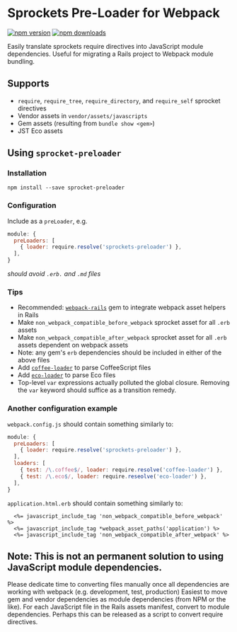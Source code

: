 # Sprockets Pre-Loader for Webpack

[![npm version](https://img.shields.io/npm/v/sprockets-preloader.svg?style=flat-square)](https://www.npmjs.com/package/sprockets-preloader)
[![npm downloads](https://img.shields.io/npm/dm/sprockets-preloader.svg?style=flat-square)](https://www.npmjs.com/package/sprockets-preloader)

Easily translate sprockets require directives into JavaScript module dependencies.
Useful for migrating a Rails project to Webpack module bundling.


## Supports

- `require`, `require_tree`, `require_directory`, and `require_self` sprocket directives
- Vendor assets in `vendor/assets/javascripts`
- Gem assets (resulting from `bundle show <gem>`)
- JST Eco assets


## Using `sprocket-preloader`

### Installation

    npm install --save sprocket-preloader

### Configuration

Include as a `preLoader`, e.g.

```javascript
module: {
  preLoaders: [
    { loader: require.resolve('sprockets-preloader') },
  ],
}
```

_should avoid `.erb.` and `.md` files_

### Tips

- Recommended: [`webpack-rails`](https://github.com/mipearson/webpack-rails) gem to integrate webpack asset helpers in Rails
- Make `non_webpack_compatible_before_webpack` sprocket asset for all `.erb` assets
- Make `non_webpack_compatible_after_webpack` sprocket asset for all `.erb` assets dependent on webpack assets
- Note: any gem's `erb` dependencies should be included in either of the above files
- Add [`coffee-loader`](https://www.npmjs.com/package/coffee-loaderr) to parse CoffeeScript files
- Add [`eco-loader`](https://www.npmjs.com/package/eco-loader) to parse Eco files
- Top-level `var` expressions actually polluted the global closure.
Removing the `var` keyword should suffice as a transition remedy.


### Another configuration example

`webpack.config.js` should contain something similarly to:

```javascript
module: {
  preLoaders: [
    { loader: require.resolve('sprockets-preloader') },
  ],
  loaders: [
    { test: /\.coffee$/, loader: require.resolve('coffee-loader') },
    { test: /\.eco$/, loader: require.reseolve('eco-loader') },
  ],
}
```

`application.html.erb` should contain something similarly to:

```erb
  <%= javascript_include_tag 'non_webpack_compatible_before_webpack' %>
  <%= javascript_include_tag *webpack_asset_paths('application') %>
  <%= javascript_include_tag 'non_webpack_compatible_after_webpack' %>
```


## Note: This is not an permanent solution to using JavaScript module dependencies.

Please dedicate time to converting files manually once all dependencies are working with webpack
(e.g. development, test, production)
Easiest to move gem and vendor dependencies as module dependencies (from NPM or the like).
For each JavaScript file in the Rails assets manifest, convert to module dependencies.
Perhaps this can be released as a script to convert require directives.
